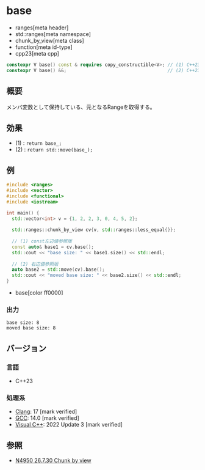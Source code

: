 # base
* ranges[meta header]
* std::ranges[meta namespace]
* chunk_by_view[meta class]
* function[meta id-type]
* cpp23[meta cpp]

```cpp
constexpr V base() const & requires copy_constructible<V>; // (1) C++23
constexpr V base() &&;                                     // (2) C++23
```

## 概要

メンバ変数として保持している、元となるRangeを取得する。

## 効果

- (1) : `return base_;`
- (2) : `return std::move(base_);`

## 例
```cpp example
#include <ranges>
#include <vector>
#include <functional>
#include <iostream>

int main() {
  std::vector<int> v = {1, 2, 2, 3, 0, 4, 5, 2};
  
  std::ranges::chunk_by_view cv{v, std::ranges::less_equal{}};
  
  // (1) const左辺値参照版
  const auto& base1 = cv.base();
  std::cout << "base size: " << base1.size() << std::endl;
  
  // (2) 右辺値参照版 
  auto base2 = std::move(cv).base();
  std::cout << "moved base size: " << base2.size() << std::endl;
}
```
* base[color ff0000]

### 出力
```
base size: 8
moved base size: 8
```

## バージョン
### 言語
- C++23

### 処理系
- [Clang](/implementation.md#clang): 17 [mark verified]
- [GCC](/implementation.md#gcc): 14.0 [mark verified]
- [Visual C++](/implementation.md#visual_cpp): 2022 Update 3 [mark verified]

## 参照
- [N4950 26.7.30 Chunk by view](https://timsong-cpp.github.io/cppwp/n4950/range.chunk.by)
